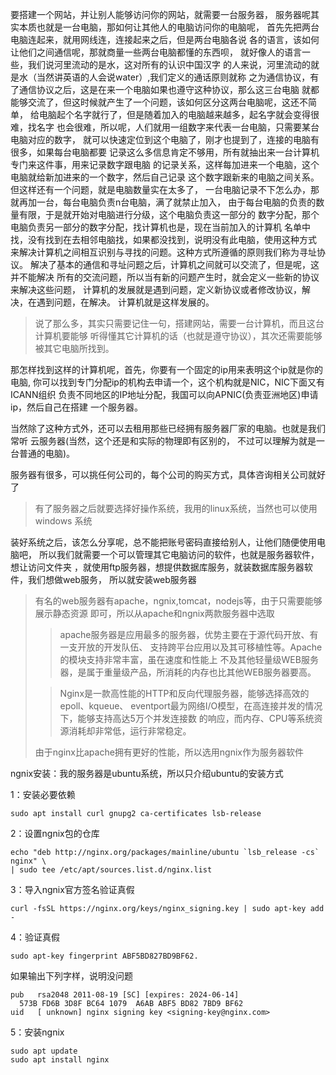要搭建一个网站，并让别人能够访问你的网站，就需要一台服务器，
服务器呢其实本质也就是一台电脑，那如何让其他人的电脑访问你的电脑呢，
首先先把两台电脑连起来，就用网线连，连接起来之后，但是两台电脑各说
各的语言，该如何让他们之间通信呢，那就商量一些两台电脑都懂的东西呗，
就好像人的语言一些，我们说河里流动的是水，这对所有的认识中国汉字
的人来说，河里流动的就是水（当然讲英语的人会说water）,我们定义的通话原则就称
之为通信协议，有了通信协议之后，这是在来一个电脑如果也遵守这种协议，那么这三台电脑
就都能够交流了，但这时候就产生了一个问题，该如何区分这两台电脑呢，这还不简单，
给电脑起个名字就行了，但是随着加入的电脑越来越多，起名字就会变得很难，找名字
也会很难，所以呢，人们就用一组数字来代表一台电脑，只需要某台电脑对应的数字，
就可以快速定位到这个电脑了，刚才也提到了，连接的电脑有很多，如果每台电脑都要
记录这么多信息肯定不够用，所有就抽出来一台计算机专门来这件事，用来记录数字跟电脑
的记录关系，这样每加进来一个电脑，这个电脑就给新加进来的一个数字，然后自己记录
这个数字跟新来的电脑之间关系。但这样还有一个问题，就是电脑数量实在太多了，
一台电脑记录不下怎么办，那就再加一台，每台电脑负责n台电脑，满了就禁止加入，
由于每台电脑的负责的数量有限，于是就开始对电脑进行分级，这个电脑负责这一部分的
数字分配，那个电脑负责另一部分的数字分配，找计算机也是，现在当前加入的计算机
名单中找，没有找到在去相邻电脑找，如果都没找到，说明没有此电脑，使用这种方式
来解决计算机之间相互识别与寻找的问题。这种方式所遵循的原则我们称为寻址协议。
解决了基本的通信和寻址问题之后，计算机之间就可以交流了，但是呢，这并不能解决
所有的交流问题，所以当有新的问题产生时，就会定义一些新的协议来解决这些问题，
计算机的发展就是遇到问题，定义新协议或者修改协议，解决，在遇到问题，在解决。
计算机就是这样发展的。
>说了那么多，其实只需要记住一句，搭建网站，需要一台计算机，而且这台计算机要能够
>听得懂其它计算机的话（也就是遵守协议），其次还需要能够被其它电脑所找到。
>
那怎样找到这样的计算机呢，首先，你要有一个固定的ip用来表明这个ip就是你的电脑,
你可以找到专门分配ip的机构去申请一个，这个机构就是NIC，NIC下面又有ICANN组织
负责不同地区的IP地址分配，我国可以向APNIC(负责亚洲地区)申请ip，然后自己在搭建
一个服务器。
>
当然除了这种方式外，还可以去租用那些已经拥有服务器厂家的电脑。也就是我们常听
云服务器(当然，这个还是和实际的物理即有区别的，
不过可以理解为就是一台普通的电脑)。
>
服务器有很多，可以挑任何公司的，每个公司的购买方式，具体咨询相关公司就好了
>有了服务器之后就要选择好操作系统，我用的linux系统，当然也可以使用windows
>系统
>
装好系统之后，该怎么分享呢，总不能把账号密码直接给别人，让他们随便使用电脑吧，
所以我们就需要一个可以管理其它电脑访问的软件，也就是服务器软件，想让访问文件夹
，就使用ftp服务器，想提供数据库服务，就装数据库服务器软件，我们想做web服务，
所以就安装web服务器
>有名的web服务器有apache，ngnix,tomcat，nodejs等，由于只需要能够展示静态资源
>即可，所以从apache和ngnix两款服务器中选取
>>apache服务器是应用最多的服务器，优势主要在于源代码开放、有一支开放的开发队伍、
>>支持跨平台应用以及其可移植性等。Apache的模块支持非常丰富，虽在速度和性能上
>>不及其他轻量级WEB服务器，是属于重量级产品，所消耗的内存也比其他WEB服务器要高。
>
>>Nginx是一款高性能的HTTP和反向代理服务器，能够选择高效的epoll、kqueue、
>>eventport最为网络I/O模型，在高连接并发的情况下，能够支持高达5万个并发连接数
>>的响应，而内存、CPU等系统资源消耗却非常低，运行非常稳定。
>
>由于nginx比apache拥有更好的性能，所以选用ngnix作为服务器软件

ngnix安装：我的服务器是ubuntu系统，所以只介绍ubuntu的安装方式

1：安装必要依赖

    sudo apt install curl gnupg2 ca-certificates lsb-release

2：设置ngnix包的仓库

    echo "deb http://nginx.org/packages/mainline/ubuntu `lsb_release -cs` nginx" \
    | sudo tee /etc/apt/sources.list.d/nginx.list
    
3：导入ngnix官方签名验证真假

    curl -fsSL https://nginx.org/keys/nginx_signing.key | sudo apt-key add -

4：验证真假

    sudo apt-key fingerprint ABF5BD827BD9BF62.
如果输出下列字样，说明没问题

    pub   rsa2048 2011-08-19 [SC] [expires: 2024-06-14]
      573B FD6B 3D8F BC64 1079  A6AB ABF5 BD82 7BD9 BF62
    uid   [ unknown] nginx signing key <signing-key@nginx.com>

5：安装ngnix

    sudo apt update
    sudo apt install nginx


